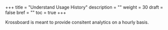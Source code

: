 +++
title = "Understand Usage History"
description = ""
weight = 30
draft = false
bref = ""
toc = true 
+++


Krossboard is meant to provide consitent analytics on a hourly basis.